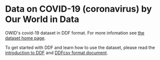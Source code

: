 # Data on COVID-19 (coronavirus) by Our World in Data

OWID's covid-19 dataset in DDF format. For more infomation see [the dataset home page][3].

To get started with DDF and learn how to use the dataset, please read the
[introduction to DDF][1] and [DDFcsv format document][2].

[1]: https://open-numbers.github.io/ddf.html
[2]: https://docs.google.com/document/d/1aynARjsrSgOKsO1dEqboTqANRD1O9u7J_xmxy8m5jW8
[3]: https://github.com/owid/covid-19-data/tree/master/public/data
